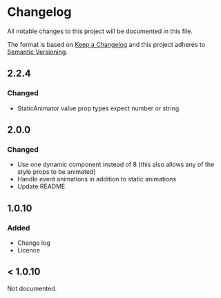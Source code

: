 # Changelog

All notable changes to this project will be documented in this file.

The format is based on [Keep a Changelog](http://keepachangelog.com/en/1.0.0/)
and this project adheres to [Semantic Versioning](http://semver.org/spec/v2.0.0.html).

## 2.2.4

### Changed

- StaticAnimator value prop types expect number or string

## 2.0.0

### Changed

- Use one dynamic component instead of 8 (this also allows any of the style props to be animated)
- Handle event animations in addition to static animations
- Update README

## 1.0.10

### Added

- Change log
- Licence

## < 1.0.10

Not documented.
